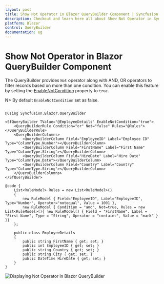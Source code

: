 ```yaml
---
layout: post
title: Show Not Operator in Blazor QueryBuilder Component | Syncfusion
description: Checkout and learn here all about Show Not Operator in Syncfusion Blazor QueryBuilder component and more.
platform: Blazor
control: QueryBuilder
documentation: ug
---
```


# Show Not Operator in Blazor QueryBuilder Component

The QueryBuilder provides `Not` operator along with AND, OR operators to filter records based on more than one condition. You can enable this feature by setting the [EnableNotCondition](https://help.syncfusion.com/cr/blazor/Syncfusion.Blazor.QueryBuilder.SfQueryBuilder-1.html#Syncfusion_Blazor_QueryBuilder_SfQueryBuilder_1_EnableNotCondition) property to `true`.

N> By default `EnableNotCondition` set as false.

```cshtml

@using Syncfusion.Blazor.QueryBuilder

<SfQueryBuilder TValue="@EmployeeDetails" EnableNotCondition="true">
    <QueryBuilderRule Condition="or" Not="false" Rules="@Rules"></QueryBuilderRule>
    <QueryBuilderColumns>
        <QueryBuilderColumn Field="EmployeeID" Label="Employee ID" Type="ColumnType.Number"></QueryBuilderColumn>
        <QueryBuilderColumn Field="FirstName" Label="First Name" Type="ColumnType.String"></QueryBuilderColumn>
        <QueryBuilderColumn Field="HireDate" Label="Hire Date" Type="ColumnType.Date"></QueryBuilderColumn>
        <QueryBuilderColumn Field="Country" Label="Country" Type="ColumnType.String"></QueryBuilderColumn>
    </QueryBuilderColumns>
</SfQueryBuilder>

@code {
    List<RuleModel> Rules = new List<RuleModel>()
    {
        new RuleModel { Field="EmployeeID", Label="EmployeeID", Type="Number", Operator="notequal", Value = 1001 },
        new RuleModel { Condition = "and", Not=true, Rules = new List<RuleModel>(){ new RuleModel() { Field = "FirstName", Label = "First Name", Type = "String", Operator = "contains", Value = "mark" } }}
    };

    public class EmployeeDetails
    {
        public string FirstName { get; set; }
        public int EmployeeID { get; set; }
        public string Country { get; set; }
        public string City { get; set; }
        public DateTime HireDate { get; set; }
    }
}

```

![Displaying Not Operator in Blazor QueryBuilder](./../images/blazor-querybuilder-not-operator.png)